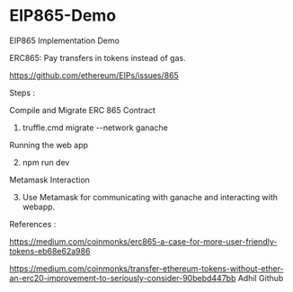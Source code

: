 # EIP865-Demo
EIP865 Implementation Demo 

ERC865: Pay transfers in tokens instead of gas.

https://github.com/ethereum/EIPs/issues/865


Steps : 

Compile and Migrate ERC 865 Contract

1.  truffle.cmd migrate --network ganache

Running the web app 

2. npm run dev

Metamask Interaction

3. Use Metamask for communicating with ganache and interacting with webapp. 


References : 

https://medium.com/coinmonks/erc865-a-case-for-more-user-friendly-tokens-eb68e62a986

https://medium.com/coinmonks/transfer-ethereum-tokens-without-ether-an-erc20-improvement-to-seriously-consider-90bebd447bb
Adhil Github 

